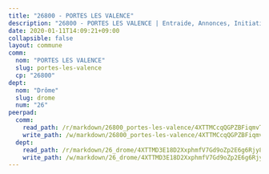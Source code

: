 ```yaml
---
title: "26800 - PORTES LES VALENCE"
description: "26800 - PORTES LES VALENCE | Entraide, Annonces, Initiatives"
date: 2020-01-11T14:09:21+09:00
collapsible: false
layout: commune
comm:
  nom: "PORTES LES VALENCE"
  slug: portes-les-valence
  cp: "26800"
dept:
  nom: "Drôme"
  slug: drome
  num: "26"
peerpad:
  comm:
    read_path: /r/markdown/26800_portes-les-valence/4XTTMCcqQGPZBFiqmvTz6UvE1RnEb1J7hCtgkQq8wQ2JVovaE
    write_path: /w/markdown/26800_portes-les-valence/4XTTMCcqQGPZBFiqmvTz6UvE1RnEb1J7hCtgkQq8wQ2JVovaE-K3TgTgirfHRedBa5in7cVLX7R9xrNZGJ8gBf5D33krLvf96Bsa1V7WXVpBJZKfMWGuYLqEL1KFQxdVXxGy1S32yRtLxdFh3UeRmyNLnVLJ6aSDhfEJdC69xeRSWAyo8iXLsfg5ht
  dept:
    read_path: /r/markdown/26_drome/4XTTMD3E18D2XxphmfV7Gd9oZp2E6g6Rjy8yoyyuT4SyeeDZv
    write_path: /w/markdown/26_drome/4XTTMD3E18D2XxphmfV7Gd9oZp2E6g6Rjy8yoyyuT4SyeeDZv-K3TgUGX4nG6FnUgVjDeodHJBzD4Z7jTqAJwquijk1LCW8AWc9CAemuRZDQCZC8aha3sgQcHNRUHizJ1bQGiTeNjxAKKxoxsNxcJ7pjGzQ4icP1ftCA9sHED31LddZbCgpf6zkM4Q
---
```


